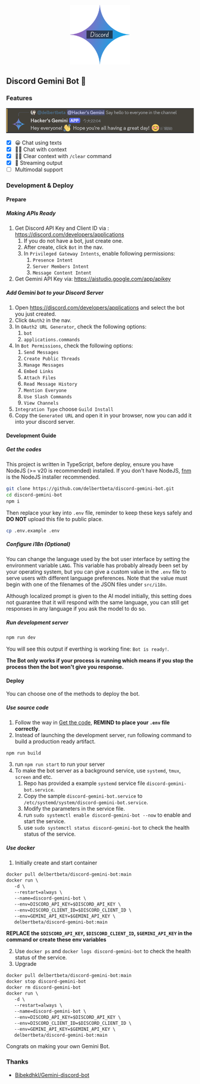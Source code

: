 <p align="center"><img height="160" src="assets/logo.png" /></p>

## Discord Gemini Bot 🤖

### Features

<p align="center"><img width="600" src="assets/screenshot_1.png" /></p>

- [x] 😀 Chat using texts
- [x] 👋🏼 Chat with context
- [x] 🥷🏼 Clear context with `/clear` command
- [x] 🚀 Streaming output
- [ ] Multimodal support

### Development & Deploy

#### Prepare

##### Making APIs Ready

1. Get Discord API Key and Client ID via : https://discord.com/developers/applications
   1. If you do not have a bot, just create one.
   2. After create, click `Bot` in the nav.
   3. In `Privileged Gateway Intents`, enable following permissions:
      1. `Presence Intent`
      2. `Server Members Intent`
      3. `Message Content Intent`
2. Get Gemini API Key via: https://aistudio.google.com/app/apikey

##### Add Gemini bot to your Discord Server

1. Open https://discord.com/developers/applications and select the bot you just created.
2. Click `OAuth2` in the nav.
3. In `OAuth2 URL Generator`, check the following options:
   1. `bot`
   2. `applications.commands`
4. In `Bot Permissions`, check the following options:
   1. `Send Messages`
   2. `Create Public Threads`
   3. `Manage Messages`
   4. `Embed Links`
   5. `Attach Files`
   6. `Read Message History`
   7. `Mention Everyone`
   8. `Use Slash Commands`
   9. `View Channels`
5. `Integration Type` choose `Guild Install`
6. Copy the `Generated URL` and open it in your browser, now you can add it into your discord server.

#### Development Guide

##### Get the codes

This project is written in TypeScript, before deploy, ensure you have NodeJS (>= v20 is recommended) installed. If you don't have NodeJS, [fnm](https://github.com/Schniz/fnm) is the NodeJS installer recommended.

```bash
git clone https://github.com/delbertbeta/discord-gemini-bot.git
cd discord-gemini-bot
npm i
```

Then replace your key into `.env` file, reminder to keep these keys safely and **DO NOT** upload this file to public place.

```bash
cp .env.example .env
```

##### Configure i18n (Optional)

You can change the language used by the bot user interface by setting the environment variable `LANG`. This variable has probably already been set by your operating system, but you can give a custom value in the `.env` file to serve users with different language preferences. Note that the value must begin with one of the filenames of the JSON files under `src/i18n`.

Although localized prompt is given to the AI model initially, this setting does not guarantee that it will respond with the same language, you can still get responses in any language if you ask the model to do so.

##### Run development server

```js
npm run dev
```

You will see this output if everthing is working fine: `Bot is ready!`.

**The Bot only works if your process is running which means if you stop the process then the bot won't give you response.**

#### Deploy

You can choose one of the methods to deploy the bot.

##### Use source code

1. Follow the way in [Get the code](#get-the-codes), **REMIND to place your `.env` file correctly**.
2. Instead of launching the development server, run following command to build a production ready artifact.

```
npm run build
```

3. run `npm run start` to run your server
4. To make the bot server as a background service, use `systemd`, `tmux`, `screen` and etc.
   1. Repo has provided a example `systemd` service file `discord-gemini-bot.service`.
   2. Copy the sample `discord-gemini-bot.service` to `/etc/systemd/system/discord-gemini-bot.service`.
   3. Modify the parameters in the service file.
   4. run `sudo systemctl enable discord-gemini-bot --now` to enable and start the service.
   5. use `sudo systemctl status discord-gemini-bot` to check the health status of the service.

##### Use docker

1. Initially create and start container

```
docker pull delbertbeta/discord-gemini-bot:main
docker run \
   -d \
   --restart=always \
   --name=discord-gemini-bot \
   --env=DISCORD_API_KEY=$DISCORD_API_KEY \
   --env=DISCORD_CLIENT_ID=$DISCORD_CLIENT_ID \
   --env=GEMINI_API_KEY=$GEMINI_API_KEY \
   delbertbeta/discord-gemini-bot:main
```

**REPLACE the `$DISCORD_API_KEY`, `$DISCORD_CLIENT_ID`, `$GEMINI_API_KEY` in the command or create these env variables**

2. Use `docker ps` and `docker logs discord-gemini-bot` to check the health status of the service.
3. Upgrade

```
docker pull delbertbeta/discord-gemini-bot:main
docker stop discord-gemini-bot
docker rm discord-gemini-bot
docker run \
   -d \
   --restart=always \
   --name=discord-gemini-bot \
   --env=DISCORD_API_KEY=$DISCORD_API_KEY \
   --env=DISCORD_CLIENT_ID=$DISCORD_CLIENT_ID \
   --env=GEMINI_API_KEY=$GEMINI_API_KEY \
   delbertbeta/discord-gemini-bot:main
```

Congrats on making your own Gemini Bot.

### Thanks

- [Bibekdhkl/Gemini-discord-bot](https://github.com/Bibekdhkl/Gemini-discord-bot)
